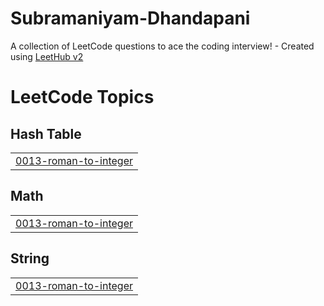 # Subramaniyam-Dhandapani
A collection of LeetCode questions to ace the coding interview! - Created using [LeetHub v2](https://github.com/arunbhardwaj/LeetHub-2.0)

<!---LeetCode Topics Start-->
# LeetCode Topics
## Hash Table
|  |
| ------- |
| [0013-roman-to-integer](https://github.com/Dhayal18/Subramaniyam-Dhandapani/tree/master/0013-roman-to-integer) |
## Math
|  |
| ------- |
| [0013-roman-to-integer](https://github.com/Dhayal18/Subramaniyam-Dhandapani/tree/master/0013-roman-to-integer) |
## String
|  |
| ------- |
| [0013-roman-to-integer](https://github.com/Dhayal18/Subramaniyam-Dhandapani/tree/master/0013-roman-to-integer) |
<!---LeetCode Topics End-->